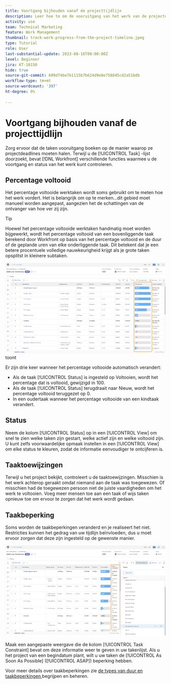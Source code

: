 ```yaml
---
title: Voortgang bijhouden vanaf de projecttijdlijn
description: Leer hoe te om de vooruitgang van het werk van de projectchronologie in  [!DNL  Workfront]  te volgen gebruikend percent volledig, status, taken, of beperkingen.
activity: use
team: Technical Marketing
feature: Work Management
thumbnail: track-work-progress-from-the-project-timeline.jpeg
type: Tutorial
role: User
last-substantial-update: 2023-08-16T00:00:00Z
level: Beginner
jira: KT-10150
hide: true
source-git-commit: 609df4be7b1115b7b624d9e8e758845cd2a51bdb
workflow-type: tm+mt
source-wordcount: '397'
ht-degree: 0%

---
```


# Voortgang bijhouden vanaf de projecttijdlijn

Zorg ervoor dat de taken vooruitgang boeken op de manier waarop ze projectdeadlines moeten halen. Terwijl u de [!UICONTROL Task] -lijst doorzoekt, bevat [!DNL  Workfront] verschillende functies waarmee u de voortgang en status van het werk kunt controleren.

## Percentage voltooid

Het percentage voltooide werktaken wordt soms gebruikt om te meten hoe het werk vordert. Het is belangrijk om op te merken...dit gebied moet manueel worden aangepast, aangezien het de schattingen van de ontvanger van hoe ver zij zijn.

>[!TIP]
>
>Hoewel het percentage voltooide werktaken handmatig moet worden bijgewerkt, wordt het percentage voltooid van een bovenliggende taak berekend door Workfront op basis van het percentage voltooid en de duur of de geplande uren van elke onderliggende taak. Dit betekent dat je een betere procentuele volledige nauwkeurigheid krijgt als je grote taken opsplitst in kleinere subtaken.


![ de taaklijst die van het Project [!UICONTROL Percent Complete] kolom ](assets/planner-fund-task-percent-complete.png) toont

Er zijn drie keer wanneer het percentage voltooide automatisch verandert:

* Als de taak [!UICONTROL Status] is ingesteld op Voltooien, wordt het percentage dat is voltooid, gewijzigd in 100.
* Als de taak [!UICONTROL Status] terugdraait naar Nieuw, wordt het percentage voltooid teruggezet op 0.
* In een oudertaak wanneer het percentage voltooide van een kindtaak verandert.

## Status

Neem de kolom [!UICONTROL Status] op in een [!UICONTROL View] om snel te zien welke taken zijn gestart, welke actief zijn en welke voltooid zijn. U kunt zelfs voorwaardelijke opmaak instellen in een [!UICONTROL View] om elke status te kleuren, zodat de informatie eenvoudiger te ontcijferen is.

## Taaktoewijzingen

Terwijl u het project bekijkt, controleert u de taaktoewijzingen. Misschien is het werk achterop geraakt omdat niemand aan de taak was toegewezen. Of misschien had de toegewezen persoon niet de juiste vaardigheden om het werk te voltooien. Voeg meer mensen toe aan een taak of wijs taken opnieuw toe om ervoor te zorgen dat het werk wordt gedaan.

## Taakbeperking

Soms worden de taakbeperkingen veranderd en je realiseert het niet. Restricties kunnen het gedrag van uw tijdlijn beïnvloeden, dus u moet ervoor zorgen dat deze zijn ingesteld op de gewenste manier.

![ de taaklijst van het Project die de kolom van de taakbeperking toont ](assets/planner-fund-task-constraint.png)

Maak een aangepaste weergave die de kolom [!UICONTROL Task Constraint] bevat om deze informatie weer te geven in uw takenlijst. Als u het project van een begindatum plant, wilt u uw taken de [!UICONTROL As Soon As Possible] ([!UICONTROL ASAP]) beperking hebben.

Voor meer details over taakbeperkingen zie [ de types van duur en taakbeperkingen ](https://experienceleague.adobe.com/docs/workfront-learn/tutorials-workfront/manage-work/intermediate-projects/understand-and-manage-duration-types-and-task-constraints.html) begrijpen en beheren.
